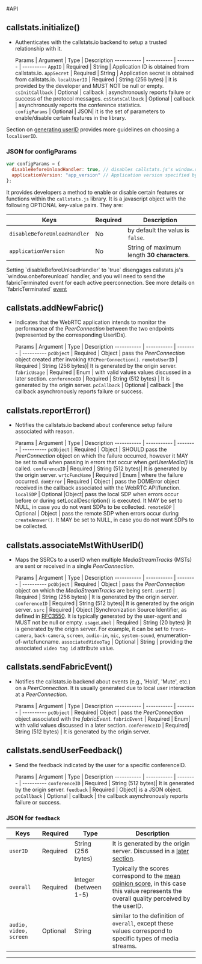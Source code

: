 
#API

## callstats.initialize() 

- Authenticates with the callstats.io backend to setup a trusted relationship with it.
  
  Params  |  Argument | Type | Description
-----------  | ----------- | -------- | ---------- 
`AppID`  | Required | String | Application ID is obtained from callstats.io.
`AppSecret`  | Required | String | Application secret is obtained from callstats.io.
`localUserID`  | Required | String (256 bytes) | it is provided by the developer and MUST NOT be null or empty.
`csInitCallback`  | Optional | callback | asynchronously reports failure or success of the protocol messages.
`csStatsCallback`  | Optional | callback | asynchronously reports the conference statistics.  
`configParams`  | Optional | JSON| it is the set of parameters to enable/disable certain features in the library. 

Section on [generating userID](#generating-userid-and-conferenceid) provides more guidelines on choosing a `localUserID`.

### JSON for configParams

```javascript
var configParams = {
  disableBeforeUnloadHandler: true, // disables callstats.js's window.onbeforeunload parameter.
  applicationVersion: "app_version" // Application version specified by the developer.
};
```

It provides developers a method to enable or disable certain features or functions within the `callstats.js` library. It is a javascript object with the following OPTIONAL key-value pairs. They are:

  Keys  |  Required | Description
-----------  | -------- | ---------- 
`disableBeforeUnloadHandler` | No | by default the valus is `false`. 
`applicationVersion` | No | String of maximum length **30 characters**. 

<aside class="error">
Setting `disableBeforeUnloadHandler` to `true` disengages callstats.js's `window.onbeforeunload` handler, and you will need to send the fabricTerminated event for each active peerconnection. See more details on `fabricTerminated` <a href=/#step-5-optional-conference-events> event </a>
</aside>


## callstats.addNewFabric()
- Indicates that the WebRTC application intends to monitor the performance of the _PeerConnection_ between the two endpoints (represented by the corresponding UserIDs).
  
   Params  |  Argument | Type | Description
-----------  | ----------- | -------- | ---------- 
`pcObject`  | Required  |  Object | pass the _PeerConnection_ object created after invoking `RTCPeerConnection()`.
`remoteUserID`  |  Required  | String (256 bytes)| It is generated by the origin server.
`fabricUsage`  |  Required  | Enum | with valid values values discussed in a later section.
`conferenceID`   | Required  | String (512 bytes) | It is generated by the origin server. 
`pcCallback`  | Optional  | callback | the callback asynchronously reports failure or success. 

## callstats.reportError()
- Notifies the callstats.io backend about conference setup failure associated with reason.

   Params  |  Argument | Type | Description
-----------  | ----------- | -------- | ---------- 
`pcObject`  |  Required | Object | SHOULD pass the _PeerConnection_ object on which the failure occurred, however it MAY be set to null when passing in errors that occur when _getUserMedia()_ is called.
`conferenceID`  |  Required | String (512 bytes)| It is generated by the origin server.
`wrtcFuncName`  |  Required | Enum | where the failure occurred.
`domError`  |  Required | Object | pass the DOMError object received in the callback associated with the WebRTC API/function.
`localSDP`  |  Optional  |Object| pass the local SDP when errors occur before or during setLocalDescription() is executed. It MAY be set to NULL, in case you do not want SDPs to be collected.
`remoteSDP`  |  Optional  | Object | pass the remote SDP when errors occur during `createAnswer()`. It MAY be set to NULL, in case you do not want SDPs to be collected.

## callstats.associateMstWithUserID()
- Maps the SSRCs to a userID when multiple _MediaStreamTracks_ (MSTs) are sent or received in a single _PeerConnection_.
 
   Params  |  Argument | Type | Description
-----------  | ----------- | -------- | ---------- 
`pcObject`  | Required  | Object | pass the _PeerConnection_ object on which the _MediaStreamTracks_ are being sent.
`userID`  | Required  | String (256 bytes) | It is generated by the origin server.
`conferenceID`  | Required | String (512 bytes)| It is generated by the origin server.
`ssrc`  | Required | Object |Synchronization Source Identifier, as defined in [RFC3550](https://tools.ietf.org/html/rfc3550). It is typically generated by the user-agent and MUST not be null or empty.
`usageLabel`  | Required | String (20 bytes) |it is generated by the origin server. For example, it can be set to `front-camera`, `back-camera`, `screen`, `audio-in`, `mic`, `system-sound`, enumeration-of-wrtcfuncname.
`associatedVideoTag`  | Optional | String | providing the associated `video tag id` attribute value.

## callstats.sendFabricEvent()
- Notifies the callstats.io backend about events (e.g., 'Hold', 'Mute', etc.) on a _PeerConnection_. It is usually generated due to local user interaction at a _PeerConnection_.

   Params  |  Argument | Type | Description
-----------  | ----------- | -------- | ---------- 
`pcObject`  | Required| Object | pass the _PeerConnection_ object associated with the _fabricEvent_.
`fabricEvent`  | Required | Enum| with valid values discussed in a later section.
`conferenceID` | Required| String (512 bytes) | It is generated by the origin server.

## callstats.sendUserFeedback()

- Send the feedback indicated by the user for a specific conferenceID.

   Params  |  Argument | Type | Description
-----------  | ----------- | -------- | ---------- 
`conferenceID`  | Required | String (512 bytes)| It is generated by the origin server.
`feedback`  | Required | Object| is a JSON object.
`pcCallback`  | Optional | callback | the callback asynchronously reports failure or success. 



### JSON for `feedback`

  Keys  |  Required | Type | Description
-----------  | -------- | -------- |----------
`userID` |  Required | String (256 bytes) | It is generated by the origin server. Discussed in a [later section](#generating-userid-and-conferenceid).
`overall` | Required | Integer (between 1-5) | Typically the scores correspond to the [mean opinion score](https://en.wikipedia.org/wiki/Mean_opinion_score), in this case this value represents the overall quality perceived by the userID.
`audio, video, screen` | Optional | String | similar to the definition of `overall`, except these values correspond to specific types of media streams.

---